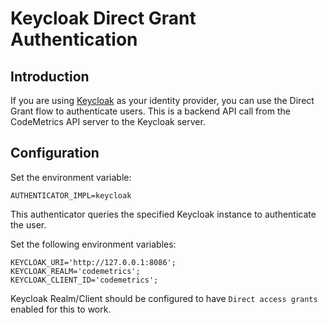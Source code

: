 # Keycloak Direct Grant Authentication

## Introduction

If you are using [Keycloak](https://www.keycloak.org/) as your identity provider, you can use the Direct Grant flow to authenticate users. This is a backend API call from the CodeMetrics API server to the Keycloak server.

## Configuration

Set the environment variable:

```
AUTHENTICATOR_IMPL=keycloak
```

This authenticator queries the specified Keycloak instance to authenticate the user.

Set the following environment variables:
```
KEYCLOAK_URI='http://127.0.0.1:8086';
KEYCLOAK_REALM='codemetrics';
KEYCLOAK_CLIENT_ID='codemetrics';
```

Keycloak Realm/Client should be configured to have `Direct access grants` enabled for this to work.
